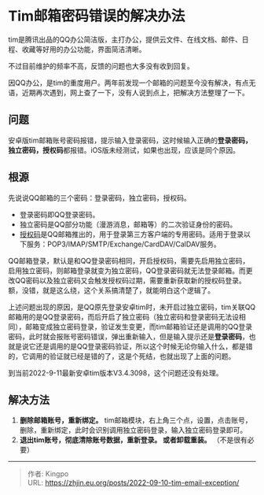 # Tim邮箱密码错误的解决办法


<!--more-->

tim是腾讯出品的QQ办公简洁版，主打办公，提供云文件、在线文档、邮件、日程、收藏等好用的办公功能，界面简洁清晰。

不过目前维护的频率不高，反馈的问题也大多没有收到回复。

因QQ办公，是tim的重度用户。两年前发现一个邮箱的问题至今没有解决，有点无语，近期再次遇到，网上查了一下，没有人说到点上，把解决方法整理了一下。

## 问题

安卓版tim邮箱账号密码报错，提示输入登录密码，这时候输入正确的**登录密码，独立密码，授权码**都报错。iOS版未经测试，如果也出现，应该是同个原因。

## 根源

先说说QQ邮箱的三个密码：登录密码，独立密码，授权码。

- 登录密码即QQ登录密码。
- 独立密码是QQ部分功能（漫游消息，邮箱等）的二次验证身份的密码。
- [授权码](https://service.mail.QQ.com/cgi-bin/help?subtype=1&id=28&no=1001256)是QQ邮箱推出的，用于登录第三方客户端的专用密码。适用于登录以下服务：POP3/IMAP/SMTP/Exchange/CardDAV/CalDAV服务。

QQ邮箱登录，默认是和QQ登录密码相同，开启授权码，需要先启用独立密码，启用独立密码，则邮箱登录就变为独立密码，QQ登录密码就无法登录邮箱。而更改QQ密码以及独立密码又会触发授权码过期，需要重新获取新的授权码登录。额，没错，就是这么绕，这个关系搞清楚了，就能明白这个逻辑了。


上述问题出现的原因，是QQ原先登录安卓tim时，未开启过独立密码，tim关联QQ邮箱用的是QQ登录密码，而后开启了独立密码（独立密码和登录密码无法设相同），邮箱变成独立密码登录，验证发生变更，而tim邮箱验证还是调用的QQ登录密码，此时就会报账号密码错误，弹出重新输入，但是输入提示还是**登录密码**，也就是说它还是调用的是QQ登录密码验证，所以这个时候无论你输入什么，都是错的，它调用的验证就已经是错的了，这是个死结，也就出现了上面的问题。

到当前2022-9-11最新安卓tim版本V3.4.3098，这个问题还没有处理。


## 解决方法
1.  **删除邮箱账号，重新绑定。** tim邮箱模块，右上角三个点，设置，点击账号，删除，重新绑定，此时会识别调用独立密码登录，输入独立密码登录即可。
2. **退出tim账号，彻底清除账号数据，重新登录。 或者卸载重装。** （不是很有必要）

---

> 作者: Kingpo  
> URL: https://zhjin.eu.org/posts/2022-09-10-tim-email-exception/  


